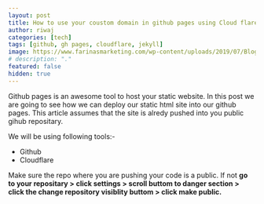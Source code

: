 ```yaml
---
layout: post
title: How to use your coustom domain in github pages using Cloud flare
author: riwaj
categories: [tech]
tags: [github, gh pages, cloudflare, jekyll]
image: https://www.farinasmarketing.com/wp-content/uploads/2019/07/Blogging.png
# description: "."
featured: false
hidden: true
---
```


Github pages is an awesome tool to host your static website. In this post we are going to see how we can deploy our static html site into our github pages. This article assumes that the site is alredy pushed into you public gihub repositary.

We will be using following tools:-
- Github
- Cloudflare

Make sure the repo where you are pushing your code is a public. If not **go to your repositary > click settings > scroll buttom to danger section > click the change repository visiblity buttom > click make public.**


